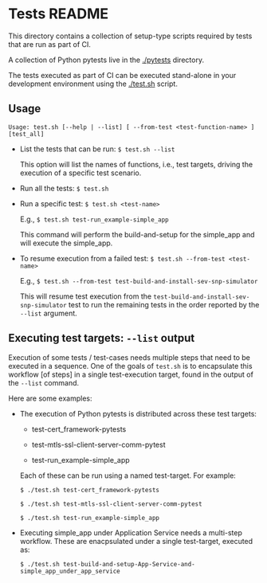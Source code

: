 # Tests README

This directory contains a collection of setup-type scripts required by tests
that are run as part of CI.

A collection of Python pytests live in the [./pytests](.pytests/) directory.

The tests executed as part of CI can be executed stand-alone in your
development environment using the [./test.sh](../CI/scripts/test.sh) script.

## Usage

```
Usage: test.sh [--help | --list] [ --from-test <test-function-name> ] [test_all]
```

- List the tests that can be run: `$ test.sh --list`

  This option will list the names of functions, i.e., test targets, driving
  the execution of a specific test scenario.

- Run all the tests: `$ test.sh`
- Run a specific test: `$ test.sh <test-name>`

     E.g., `$ test.sh test-run_example-simple_app`

    This command will perform the build-and-setup for the simple_app and will
    execute the simple_app.

- To resume execution from a failed test: `$ test.sh --from-test <test-name>`

    E.g., `$ test.sh --from-test test-build-and-install-sev-snp-simulator`

    This will resume test execution from the `test-build-and-install-sev-snp-simulator`
    test to run the remaining tests in the order reported by the `--list` argument.

## Executing test targets: `--list` output

Execution of some tests / test-cases needs multiple steps that need to be
executed in a sequence. One of the goals of `test.sh` is to encapsulate this
workflow [of steps] in a single test-execution target, found in the output
of the `--list` command.

Here are some examples:

- The execution of Python pytests is distributed across these test targets:

    - test-cert_framework-pytests

    - test-mtls-ssl-client-server-comm-pytest

    - test-run_example-simple_app

  Each of these can be run using a named test-target. For example:

    ```
    $ ./test.sh test-cert_framework-pytests

    $ ./test.sh test-mtls-ssl-client-server-comm-pytest

    $ ./test.sh test-run_example-simple_app
    ```

- Executing simple_app under Application Service needs a multi-step
  workflow. These are enacpsulated under a single test-target,
  executed as:

  ```
  $ ./test.sh test-build-and-setup-App-Service-and-simple_app_under_app_service
  ```
